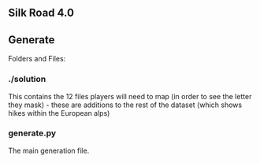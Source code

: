 ## Silk Road 4.0

## Generate

Folders and Files:

### ./solution

This contains the 12 files players will need to map (in order to see the letter they mask) - these are additions to the rest of the dataset (which shows hikes within the European alps)

### generate.py

The main generation file. 
